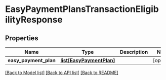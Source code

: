 # EasyPaymentPlansTransactionEligibilityResponse

## Properties
Name | Type | Description | Notes
------------ | ------------- | ------------- | -------------
**easy_payment_plan** | [**list[EasyPaymentPlan]**](EasyPaymentPlan.md) |  | [optional] 

[[Back to Model list]](../README.md#documentation-for-models) [[Back to API list]](../README.md#documentation-for-api-endpoints) [[Back to README]](../README.md)

